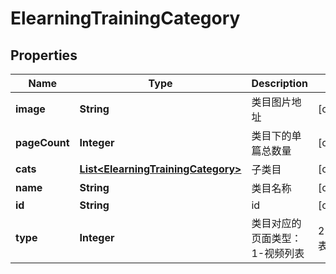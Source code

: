 
# ElearningTrainingCategory

## Properties
Name | Type | Description | Notes
------------ | ------------- | ------------- | -------------
**image** | **String** | 类目图片地址 |  [optional]
**pageCount** | **Integer** | 类目下的单篇总数量 |  [optional]
**cats** | [**List&lt;ElearningTrainingCategory&gt;**](ElearningTrainingCategory.md) | 子类目 |  [optional]
**name** | **String** | 类目名称 |  [optional]
**id** | **String** | id |  [optional]
**type** | **Integer** | 类目对应的页面类型：1-视频列表  | 2-文章列表 | 3-测试 |  [optional]



